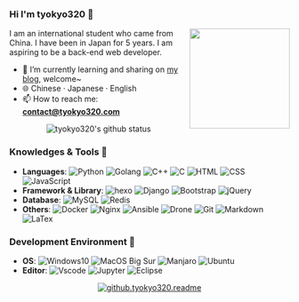 
### Hi I'm tyokyo320 👋

<!-- **tyokyo320/tyokyo320** is a ✨ _special_ ✨ repository because its `README.md` (this file) appears on your GitHub profile. -->

<img align="right" width="180px" src="https://blog.tyokyo320.com/about/2233.webp" />

I am an international student who came from China. I have been in Japan for 5 years. I am aspiring to be a back-end web developer.

- 🌱 I’m currently learning and sharing on [my blog](https://blog.tyokyo320.com), welcome~
- :globe_with_meridians: Chinese · Japanese · English
- 📫 How to reach me: **contact@tyokyo320.com**

<p align="center"> 
  <img src="https://github-readme-stats.vercel.app/api?username=tyokyo320&show_icons=true&icon_color=CE1D2D&text_color=718096&bg_color=ffffff&hide_title=true" alt="tyokyo320's github status"/>
  <!-- <img src="https://github-readme-stats.vercel.app/api/top-langs/?username=tyokyo320&theme=vue&layout=compact&hide_title=true"> -->
</p>

### Knowledges & Tools 🐾

- **Languages**: ![Python](https://img.shields.io/badge/Python-3572a5?style=popout&logo=python&logoColor=white) ![Golang](https://img.shields.io/badge/-Golang-00add8?style=popout&logo=go&logoColor=white) ![C++](https://img.shields.io/badge/C++-F15B2A?style=popout&logo=c%2b%2b&logoColor=white) ![C](https://img.shields.io/badge/C-007ACC?style=popout&logo=c&logoColor=white) ![HTML](https://img.shields.io/badge/-HTML5-e34f26?style=popout&logo=html5&logoColor=white) ![CSS](https://img.shields.io/badge/-CSS3-1572b6?style=popout&logo=css3&logoColor=white) ![JavaScript](https://img.shields.io/badge/-JavaScript-f7e018?style=popout&logo=javascript&logoColor=white)
- **Framework & Library**: ![hexo](https://img.shields.io/badge/-Hexo-0E83CD.svg?logo=hexo&style=popout&logoColor=white) ![Django](https://img.shields.io/badge/-Django-092E20?style=popout&logo=django) ![Bootstrap](https://img.shields.io/badge/-Bootstrap-563D7C.svg?logo=bootstrap&style=popout&logoColor=white) ![jQuery](https://img.shields.io/badge/-jQuery-0769AD?style=popout&logo=jquery)
- **Database**: ![MySQL](https://img.shields.io/badge/-Mysql-4479A1.svg?logo=mysql&style=popout&logoColor=white) ![Redis](https://img.shields.io/badge/-Redis-D82C20.svg?logo=redis&style=popout&logoColor=white)
- **Others**: ![Docker](https://img.shields.io/badge/-Docker-2496ed?style=popout&logo=docker&logoColor=white) ![Nginx](https://img.shields.io/badge/-Nginx-269539.svg?logo=nginx&style=popout&logoColor=white) ![Ansible](https://img.shields.io/badge/-Ansible-EE0000.svg?logo=ansible&style=popout) ![Drone](https://img.shields.io/badge/-Drone-212121.svg?logo=drone&style=popout) ![Git](https://img.shields.io/badge/-Git-f05032?style=popout&logo=git&logoColor=white) ![Markdown](https://img.shields.io/badge/-Markdown-000000.svg?logo=markdown&style=popout&logoColor=white) ![LaTex](https://img.shields.io/badge/-LaTeX-008080.svg?logo=LaTeX&style=popout&logoColor=white)

### Development Environment 🍻

- **OS**: ![Windows10](https://img.shields.io/badge/Windows-0078D6?style=popout&logo=windows&logoColor=white) ![MacOS Big Sur](https://img.shields.io/badge/macOS-e03a3a?style=popout&logo=apple&logoColor=white) ![Manjaro](https://img.shields.io/badge/-Manjaro-35BF5C.svg?logo=manjaro&style=popout&logoColor=white) ![Ubuntu](https://img.shields.io/badge/-Ubuntu-E95420.svg?logo=ubuntu&style=popout&logoColor=white)
- **Editor**: ![Vscode](https://img.shields.io/badge/VSCode-3860c4?style=popout&logo=visual-studio-code&logoColor=white) ![Jupyter](https://img.shields.io/badge/-Jupyter-F37626.svg?logo=jupyter&style=popout&logoColor=white) ![Eclipse](https://img.shields.io/badge/-Eclipseide-2C2255.svg?logo=eclipseide&style=popout&logoColor=white)

<p align="center">
  <a href="https://count.getloli.com/">
    <img src="https://count.getloli.com/get/@tyokyo320?theme=rule34" alt="github.tyokyo320.readme">
  </a>
</p>

<!--
- 🔭 I’m currently working on ...
- 👯 I’m looking to collaborate on ...
- 🤔 I’m looking for help with ...
- 💬 Ask me about ...
- 😄 Pronouns: ...
- ⚡ Fun fact: ...
-->



